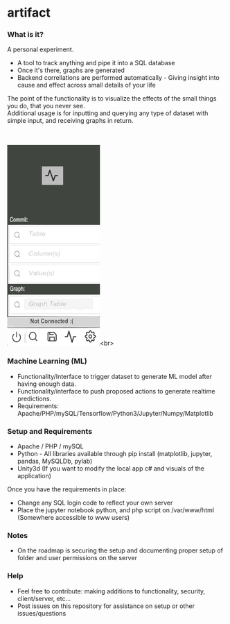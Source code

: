 # artifact

### What is it?

A personal experiment.

- A tool to track anything and pipe it into a SQL database
- Once it's there, graphs are generated
- Backend correllations are performed automatically - Giving insight into cause and effect across small details of your life

The point of the functionality is to visualize the effects of the small things you do, that you never see.<br>
Additional usage is for inputting and querying any type of dataset with simple input, and receiving graphs in return.<br>
<br><br>

![anim1](https://github.com/eagleEggs/artifact/blob/master/screenShots/relyx_gif1.gif?)<br>

### Machine Learning (ML)

 - Functionality/Interface to trigger dataset to generate ML model after having enough data.
 - Functionality/interface to push proposed actions to generate realtime predictions.
 - Requirements: Apache/PHP/mySQL/Tensorflow/Python3/Jupyter/Numpy/Matplotlib

### Setup and Requirements

 - Apache / PHP / mySQL
 - Python - All libraries available through pip install (matplotlib, jupyter, pandas, MySQLDb, pylab)
 - Unity3d (If you want to modify the local app c# and visuals of the application)
 
 Once you have the requirements in place:
 
 - Change any SQL login code to reflect your own server
 - Place the jupyter notebook python, and php script on /var/www/html (Somewhere accessible to www users)
 
 ### Notes
 
  - On the roadmap is securing the setup and documenting proper setup of folder and user permissions on the server
 
 ### Help
 
  - Feel free to contribute: making additions to functionality, security, client/server, etc...
  - Post issues on this repository for assistance on setup or other issues/questions
 
 
